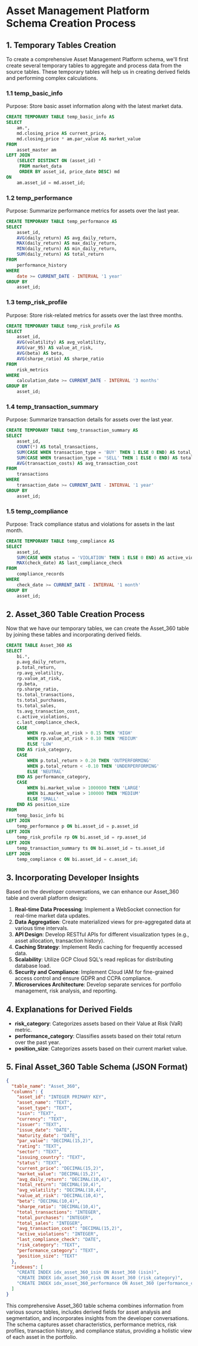# Asset Management Platform Schema Creation Process

## 1. Temporary Tables Creation

To create a comprehensive Asset Management Platform schema, we'll first create several temporary tables to aggregate and process data from the source tables. These temporary tables will help us in creating derived fields and performing complex calculations.

### 1.1 temp_basic_info

Purpose: Store basic asset information along with the latest market data.

```sql
CREATE TEMPORARY TABLE temp_basic_info AS
SELECT 
    am.*, 
    md.closing_price AS current_price,
    md.closing_price * am.par_value AS market_value
FROM 
    asset_master am
LEFT JOIN 
    (SELECT DISTINCT ON (asset_id) *
     FROM market_data
     ORDER BY asset_id, price_date DESC) md
ON 
    am.asset_id = md.asset_id;
```

### 1.2 temp_performance

Purpose: Summarize performance metrics for assets over the last year.

```sql
CREATE TEMPORARY TABLE temp_performance AS
SELECT 
    asset_id,
    AVG(daily_return) AS avg_daily_return,
    MAX(daily_return) AS max_daily_return,
    MIN(daily_return) AS min_daily_return,
    SUM(daily_return) AS total_return
FROM 
    performance_history
WHERE 
    date >= CURRENT_DATE - INTERVAL '1 year'
GROUP BY 
    asset_id;
```

### 1.3 temp_risk_profile

Purpose: Store risk-related metrics for assets over the last three months.

```sql
CREATE TEMPORARY TABLE temp_risk_profile AS
SELECT 
    asset_id,
    AVG(volatility) AS avg_volatility,
    AVG(var_95) AS value_at_risk,
    AVG(beta) AS beta,
    AVG(sharpe_ratio) AS sharpe_ratio
FROM 
    risk_metrics
WHERE 
    calculation_date >= CURRENT_DATE - INTERVAL '3 months'
GROUP BY 
    asset_id;
```

### 1.4 temp_transaction_summary

Purpose: Summarize transaction details for assets over the last year.

```sql
CREATE TEMPORARY TABLE temp_transaction_summary AS
SELECT 
    asset_id,
    COUNT(*) AS total_transactions,
    SUM(CASE WHEN transaction_type = 'BUY' THEN 1 ELSE 0 END) AS total_purchases,
    SUM(CASE WHEN transaction_type = 'SELL' THEN 1 ELSE 0 END) AS total_sales,
    AVG(transaction_costs) AS avg_transaction_cost
FROM 
    transactions
WHERE 
    transaction_date >= CURRENT_DATE - INTERVAL '1 year'
GROUP BY 
    asset_id;
```

### 1.5 temp_compliance

Purpose: Track compliance status and violations for assets in the last month.

```sql
CREATE TEMPORARY TABLE temp_compliance AS
SELECT 
    asset_id,
    SUM(CASE WHEN status = 'VIOLATION' THEN 1 ELSE 0 END) AS active_violations,
    MAX(check_date) AS last_compliance_check
FROM 
    compliance_records
WHERE 
    check_date >= CURRENT_DATE - INTERVAL '1 month'
GROUP BY 
    asset_id;
```

## 2. Asset_360 Table Creation Process

Now that we have our temporary tables, we can create the Asset_360 table by joining these tables and incorporating derived fields.

```sql
CREATE TABLE Asset_360 AS
SELECT 
    bi.*,
    p.avg_daily_return,
    p.total_return,
    rp.avg_volatility,
    rp.value_at_risk,
    rp.beta,
    rp.sharpe_ratio,
    ts.total_transactions,
    ts.total_purchases,
    ts.total_sales,
    ts.avg_transaction_cost,
    c.active_violations,
    c.last_compliance_check,
    CASE 
        WHEN rp.value_at_risk > 0.15 THEN 'HIGH'
        WHEN rp.value_at_risk > 0.10 THEN 'MEDIUM'
        ELSE 'LOW'
    END AS risk_category,
    CASE 
        WHEN p.total_return > 0.20 THEN 'OUTPERFORMING'
        WHEN p.total_return < -0.10 THEN 'UNDERPERFORMING'
        ELSE 'NEUTRAL'
    END AS performance_category,
    CASE 
        WHEN bi.market_value > 1000000 THEN 'LARGE'
        WHEN bi.market_value > 100000 THEN 'MEDIUM'
        ELSE 'SMALL'
    END AS position_size
FROM 
    temp_basic_info bi
LEFT JOIN 
    temp_performance p ON bi.asset_id = p.asset_id
LEFT JOIN 
    temp_risk_profile rp ON bi.asset_id = rp.asset_id
LEFT JOIN 
    temp_transaction_summary ts ON bi.asset_id = ts.asset_id
LEFT JOIN 
    temp_compliance c ON bi.asset_id = c.asset_id;
```

## 3. Incorporating Developer Insights

Based on the developer conversations, we can enhance our Asset_360 table and overall platform design:

1. **Real-time Data Processing**: Implement a WebSocket connection for real-time market data updates.
2. **Data Aggregation**: Create materialized views for pre-aggregated data at various time intervals.
3. **API Design**: Develop RESTful APIs for different visualization types (e.g., asset allocation, transaction history).
4. **Caching Strategy**: Implement Redis caching for frequently accessed data.
5. **Scalability**: Utilize GCP Cloud SQL's read replicas for distributing database load.
6. **Security and Compliance**: Implement Cloud IAM for fine-grained access control and ensure GDPR and CCPA compliance.
7. **Microservices Architecture**: Develop separate services for portfolio management, risk analysis, and reporting.

## 4. Explanations for Derived Fields

- **risk_category**: Categorizes assets based on their Value at Risk (VaR) metric.
- **performance_category**: Classifies assets based on their total return over the past year.
- **position_size**: Categorizes assets based on their current market value.

## 5. Final Asset_360 Table Schema (JSON Format)

```json
{
  "table_name": "Asset_360",
  "columns": {
    "asset_id": "INTEGER PRIMARY KEY",
    "asset_name": "TEXT",
    "asset_type": "TEXT",
    "isin": "TEXT",
    "currency": "TEXT",
    "issuer": "TEXT",
    "issue_date": "DATE",
    "maturity_date": "DATE",
    "par_value": "DECIMAL(15,2)",
    "rating": "TEXT",
    "sector": "TEXT",
    "issuing_country": "TEXT",
    "status": "TEXT",
    "current_price": "DECIMAL(15,2)",
    "market_value": "DECIMAL(15,2)",
    "avg_daily_return": "DECIMAL(10,4)",
    "total_return": "DECIMAL(10,4)",
    "avg_volatility": "DECIMAL(10,4)",
    "value_at_risk": "DECIMAL(10,4)",
    "beta": "DECIMAL(10,4)",
    "sharpe_ratio": "DECIMAL(10,4)",
    "total_transactions": "INTEGER",
    "total_purchases": "INTEGER",
    "total_sales": "INTEGER",
    "avg_transaction_cost": "DECIMAL(15,2)",
    "active_violations": "INTEGER",
    "last_compliance_check": "DATE",
    "risk_category": "TEXT",
    "performance_category": "TEXT",
    "position_size": "TEXT"
  },
  "indexes": [
    "CREATE INDEX idx_asset_360_isin ON Asset_360 (isin)",
    "CREATE INDEX idx_asset_360_risk ON Asset_360 (risk_category)",
    "CREATE INDEX idx_asset_360_performance ON Asset_360 (performance_category)"
  ]
}
```

This comprehensive Asset_360 table schema combines information from various source tables, includes derived fields for asset analysis and segmentation, and incorporates insights from the developer conversations. The schema captures asset characteristics, performance metrics, risk profiles, transaction history, and compliance status, providing a holistic view of each asset in the portfolio.